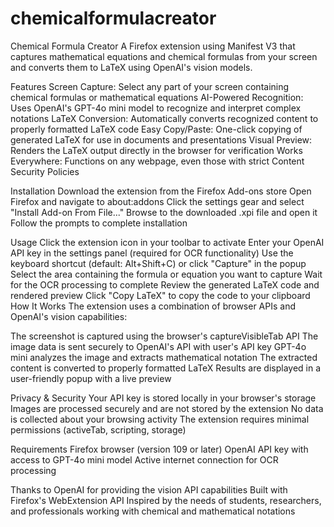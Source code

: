 # chemicalformulacreator

Chemical Formula Creator
A Firefox extension using Manifest V3 that captures mathematical equations and chemical formulas from your screen and converts them to LaTeX using OpenAI's vision models.

Features
Screen Capture: Select any part of your screen containing chemical formulas or mathematical equations
AI-Powered Recognition: Uses OpenAI's GPT-4o mini model to recognize and interpret complex notations
LaTeX Conversion: Automatically converts recognized content to properly formatted LaTeX code
Easy Copy/Paste: One-click copying of generated LaTeX for use in documents and presentations
Visual Preview: Renders the LaTeX output directly in the browser for verification
Works Everywhere: Functions on any webpage, even those with strict Content Security Policies

Installation
Download the extension from the Firefox Add-ons store
Open Firefox and navigate to about:addons
Click the settings gear and select "Install Add-on From File..."
Browse to the downloaded .xpi file and open it
Follow the prompts to complete installation

Usage
Click the extension icon in your toolbar to activate
Enter your OpenAI API key in the settings panel (required for OCR functionality)
Use the keyboard shortcut (default: Alt+Shift+C) or click "Capture" in the popup
Select the area containing the formula or equation you want to capture
Wait for the OCR processing to complete
Review the generated LaTeX code and rendered preview
Click "Copy LaTeX" to copy the code to your clipboard
How It Works
The extension uses a combination of browser APIs and OpenAI's vision capabilities:

The screenshot is captured using the browser's captureVisibleTab API
The image data is sent securely to OpenAI's API with user's API key
GPT-4o mini analyzes the image and extracts mathematical notation
The extracted content is converted to properly formatted LaTeX
Results are displayed in a user-friendly popup with a live preview

Privacy & Security
Your API key is stored locally in your browser's storage
Images are processed securely and are not stored by the extension
No data is collected about your browsing activity
The extension requires minimal permissions (activeTab, scripting, storage)

Requirements
Firefox browser (version 109 or later)
OpenAI API key with access to GPT-4o mini model
Active internet connection for OCR processing

<Acknowledgments>
Thanks to OpenAI for providing the vision API capabilities
Built with Firefox's WebExtension API
Inspired by the needs of students, researchers, and professionals working with chemical and mathematical notations
